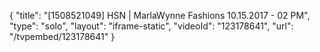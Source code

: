 {
    "title": "[1508521049] HSN | MarlaWynne Fashions 10.15.2017 - 02 PM",
    "type": "solo",
    "layout": "iframe-static",
    "videoId": "123178641",
    "url": "\/tvpembed\/123178641"
}